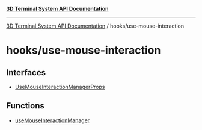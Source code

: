 [**3D Terminal System API Documentation**](../../README.md)

***

[3D Terminal System API Documentation](../../README.md) / hooks/use-mouse-interaction

# hooks/use-mouse-interaction

## Interfaces

- [UseMouseInteractionManagerProps](interfaces/UseMouseInteractionManagerProps.md)

## Functions

- [useMouseInteractionManager](functions/useMouseInteractionManager.md)
